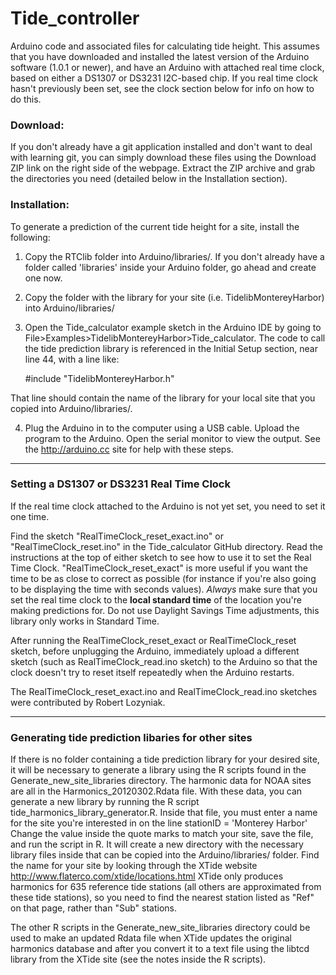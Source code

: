 Tide_controller
===============

Arduino code and associated files for calculating tide height. This assumes that you 
have downloaded and installed the latest version of the Arduino software (1.0.1 or newer), 
and have an Arduino with attached real time clock, based on either a DS1307 or DS3231
I2C-based chip. If you real time clock hasn't previously been set, see the clock section below
for info on how to do this. 

### Download:
If you don't already have a git application installed and don't want to deal with learning git, you can simply download these files using the Download ZIP link on the right side of the webpage. Extract the ZIP archive and grab the directories you need (detailed below in the Installation section). 

### Installation:

To generate a prediction of the current tide height for a site, install the following:

1. Copy the RTClib folder into Arduino/libraries/. If you don't already have a folder called 'libraries' inside your Arduino folder, go ahead and create one now. 

2. Copy the folder with the library for your site (i.e. TidelibMontereyHarbor) into Arduino/libraries/

3. Open the Tide_calculator example sketch in the Arduino IDE by going to File>Examples>TidelibMontereyHarbor>Tide_calculator. The code to call the tide prediction library is referenced in the Initial Setup section, near line 44, with a line like:

	\#include "TidelibMontereyHarbor.h"

That line should contain the name of the library for your local site that you copied into Arduino/libraries/.

4. Plug the Arduino in to the computer using a USB cable. Upload the program to the Arduino. 
Open the serial monitor to view the output. See the http://arduino.cc site for help with 
these steps. 

------------------------------
### Setting a DS1307 or DS3231 Real Time Clock
If the real time clock attached to the Arduino is not yet set, you need to set it one time.

Find the sketch "RealTimeClock_reset_exact.ino" or "RealTimeClock_reset.ino" in the Tide_calculator
GitHub directory. Read the instructions at the top of either sketch to see how to use it
to set the Real Time Clock. "RealTimeClock_reset_exact" is more useful if you want the time
to be as close to correct as possible (for instance if you're also going to be displaying the
time with seconds values). *Always* make sure that you set the real time clock to the **local
standard time** of the location you're making predictions for. Do not use Daylight Savings Time 
adjustments, this library only works in Standard Time. 

After running the RealTimeClock_reset_exact or RealTimeClock_reset sketch, before unplugging the Arduino, 
immediately upload a different sketch (such as RealTimeClock_read.ino sketch) to the Arduino so that the 
clock doesn't try to reset itself repeatedly when the Arduino restarts.

The RealTimeClock_reset_exact.ino and RealTimeClock_read.ino sketches were contributed by
Robert Lozyniak. 

-------------------------------
### Generating tide prediction libaries for other sites
If there is no folder containing a tide prediction library for your desired site, it
will be necessary to generate a library using the R scripts found in the 
Generate_new_site_libraries directory. The harmonic data for NOAA sites are all in
the Harmonics_20120302.Rdata file. With these data, you can generate a new library
by running the R script tide_harmonics_library_generator.R. Inside that file, you must
enter a name for the site you're interested in on the line
stationID = 'Monterey Harbor'
Change the value inside the quote marks to match your site, save the file, and run the
script in R. It will create a new directory with the necessary library files inside that
can be copied into the Arduino/libraries/ folder. Find the name for your site by looking 
through the XTide website http://www.flaterco.com/xtide/locations.html 
XTide only produces harmonics for 635 reference tide stations (all others are approximated 
from these tide stations), so you need to find the nearest station listed as "Ref" on that 
page, rather than "Sub" stations.

The other R scripts in the Generate_new_site_libraries directory could be used to make an
updated Rdata file when XTide updates the original harmonics database and after you
convert it to a text file using the libtcd library from the XTide site (see the notes inside
the R scripts). 
